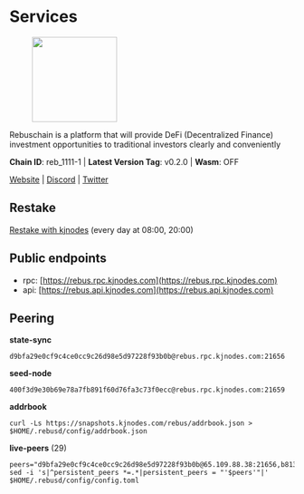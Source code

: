 # Services

<figure><img src="https://raw.githubusercontent.com/kj89/testnet_manuals/main/pingpub/logos/rebus.png" width="150" alt=""><figcaption></figcaption></figure>

Rebuschain is a platform that will provide DeFi (Decentralized Finance)  investment opportunities to traditional investors clearly and conveniently

**Chain ID**: reb_1111-1 | **Latest Version Tag**: v0.2.0 | **Wasm**: OFF

[Website](https://www.rebuschain.com) | [Discord](https://discord.gg/rebuschain) | [Twitter](https://twitter.com/RebusChain)

## Restake

[Restake with kjnodes](https://restake.app/rebus/rebusvaloper1vndzy8y55ylgpmmsc34uy8rm6kqlml6ffs9lrv) (every day at 08:00, 20:00)
## Public endpoints

* rpc: [https://rebus.rpc.kjnodes.com](https://rebus.rpc.kjnodes.com)
* api: [https://rebus.api.kjnodes.com](https://rebus.api.kjnodes.com)

## Peering

**state-sync**

```
d9bfa29e0cf9c4ce0cc9c26d98e5d97228f93b0b@rebus.rpc.kjnodes.com:21656
```

**seed-node**

```
400f3d9e30b69e78a7fb891f60d76fa3c73f0ecc@rebus.rpc.kjnodes.com:21659
```

**addrbook**
```
curl -Ls https://snapshots.kjnodes.com/rebus/addrbook.json > $HOME/.rebusd/config/addrbook.json
```

**live-peers** (29)
```
peers="d9bfa29e0cf9c4ce0cc9c26d98e5d97228f93b0b@65.109.88.38:21656,b8137c688096d1abcf56942d335d061f212e6629@62.212.65.138:34656,36afb1c827f52d38d7cd328b384d644b531b5997@65.108.238.102:17256,5fb9952f3eaeb5be3aab37425831c2a4830a019d@65.21.133.125:29656,6ac55af662061d3669d7c70961a8fd87ba2f2075@65.108.200.142:26696,641b33b0e909630868133820605edf2b4ba4969a@65.109.49.109:26656,1fcb45323f9045707c0c344a60d7cb906008cfaf@65.109.80.176:26656,5f29f14fe3dd7e1d86caa4d344e67ee81c32255f@65.109.37.228:26656,afdd27b58e851dcbb8c98c0e3191a0d8bfbcd3ae@65.108.41.252:26656,89757803f40da51678451735445ad40d5b15e059@169.155.44.106:26656,e056318da91e77585f496333040e00e12f6941d1@51.83.97.166:26656,0fedf7695d9e2721663c1d573d6d81a14c21533e@65.21.90.137:12856,1749a8f0aa533fc92c1212366c22c0993fbb1545@51.178.47.116:26656,3a378fbfae33a593b913371c876c9d275c0abb12@213.239.215.77:26656,3e319c765b7b48d518a2e3218efc317234b81681@142.132.159.188:26656,a3d975c913570ad217d9a3de01a8616ad5ce20f8@142.132.128.137:26656,69e27ab9b46350654805df3ea8d9ac2f00af4e4c@38.242.244.85:26656,5c2018214fcfde67ec390702539f295165f12a3a@86.48.2.20:26656,17779ded6b3dc2f31d6c6f40cc6f07d802753ba7@78.47.153.128:26656,a35d28e111c1dcc1e5f3203627b449adfb4425f2@65.109.29.150:21656,12703ce9efe6c1171c193dae2e2041a2be610852@65.108.44.149:29656,46b5ab9fdbddf1acea9222b523ed0a34571b6bbc@154.53.60.246:26656,ea5e7a6b9a5c18c6455e7a8c583c129c5821a452@51.178.80.111:26656,b1dcbb37514fbe215be54079e71aa39dac7fd0ae@64.5.123.203:26656,92245ff5c7a4b293d2f0c7f9afca0ddad2e0fb52@65.108.244.178:26656,b212d5740b2e11e54f56b072dc13b6134650cfb5@169.155.168.16:26656,9d17d1c5b5d3b8c9e7ffab264b45b5dd979116f3@65.109.24.188:26656,d28516746773bfaeca4efa5537c0bf5990b8828e@65.21.229.33:27656,1e19e8668693863bf573c61f1a83523bf661f9ad@38.242.242.99:26656"
sed -i 's|^persistent_peers *=.*|persistent_peers = "'$peers'"|' $HOME/.rebusd/config/config.toml
```
